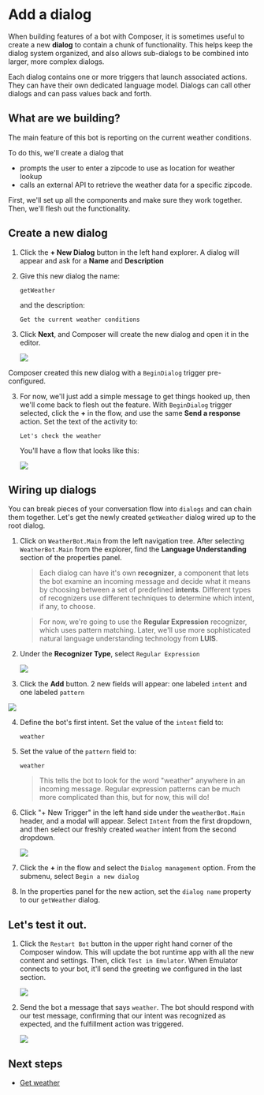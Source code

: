 # Add a dialog

When building features of a bot with Composer, it is sometimes useful to create a new **dialog** to contain a chunk of functionality. This helps keep the dialog system organized, and also allows sub-dialogs to be combined into larger, more complex dialogs. 

Each dialog contains one or more triggers that launch associated actions. They can have their own dedicated language model. Dialogs can call other dialogs and can pass values back and forth.

## What are we building?

The main feature of this bot is reporting on the current weather conditions.

To do this, we'll create a dialog that 
- prompts the user to enter a zipcode to use as location for weather lookup
- calls an external API to retrieve the weather data for a specific zipcode.

First, we'll set up all the components and make sure they work together. Then, we'll flesh out the functionality.

## Create a new dialog

1. Click the **+ New Dialog** button in the left hand explorer. A dialog will appear and ask for a **Name** and **Description**
2. Give this new dialog the name:
    
      `getWeather`
    
    and the description:
    
      `Get the current weather conditions`

3. Click **Next**, and Composer will create the new dialog and open it in the editor.  

   ![](../media/tutorial-weatherbot/02/create-getweather.png)

Composer created this new dialog with a `BeginDialog` trigger pre-configured.

3. For now, we'll just add a simple message to get things hooked up, then we'll come back to flesh out the feature. With `BeginDialog` trigger selected, click the **+** in the flow, and use the same **Send a response** action.  Set the text of the activity to:
   
      `Let's check the weather`

   You'll have a flow that looks like this:

   ![](../media/tutorial-weatherbot/02/getweather-draft.png)

## Wiring up dialogs
You can break pieces of your conversation flow into `dialogs` and can chain them together. Let's get the newly created `getWeather` dialog wired up to the root dialog.

1. Click on `WeatherBot.Main` from the left navigation tree. After selecting `WeatherBot.Main` from the explorer, find the **Language Understanding** section of the properties panel. 

   > Each dialog can have it's own **recognizer**, a component that lets the bot examine an incoming message and decide what it means by choosing between a set of predefined **intents**. Different types of recognizers use different techniques to determine which intent, if any, to choose.

   > For now, we're going to use the **Regular Expression** recognizer, which uses pattern matching. Later, we'll use more sophisticated natural language understanding technology from **LUIS**.

2. Under the **Recognizer Type**, select `Regular Expression`

   ![](../media/tutorial-weatherbot/02/regexp-recognizer.gif)

3.  Click the **Add** button. 2 new fields will appear: one labeled `intent` and one labeled `pattern`

   ![](../media/tutorial-weatherbot/02/weather-intent.png)

4. Define the bot's first intent. Set the value of the `intent` field to:

      `weather`

5. Set the value of the `pattern` field to:

      `weather`

   > This tells the bot to look for the word "weather" anywhere in an incoming message. Regular expression patterns can be much more complicated than this, but for now, this will do!

6. Click "+ New Trigger" in the left hand side under the `weatherBot.Main` header, and a modal will appear. Select `Intent` from the first dropdown, and then select our freshly created `weather` intent from the second dropdown.

   ![](../media/tutorial-weatherbot/02/weather-trigger.gif)

7. Click the **+** in the flow and select the `Dialog management` option. From the submenu, select `Begin a new dialog`

8. In the properties panel for the new action, set the `dialog name` property to  our `getWeather` dialog.

## Let's test it out.

1. Click the `Restart Bot` button in the upper right hand corner of the Composer window.  This will update the bot runtime app with all the new content and settings. Then, click `Test in Emulator`. When Emulator connects to your bot, it'll send the greeting we configured in the last section.

   ![](../media/tutorial-weatherbot/02/restart-bot.gif)

2. Send the bot a message that says `weather`. The bot should respond with our test message, confirming that our intent was recognized as expected, and the fulfillment action was triggered.

   ![](../media/tutorial-weatherbot/02/emulator-weather-draft.png)

## Next steps
- [Get weather](./bot-tutorial-get-weather.md)
